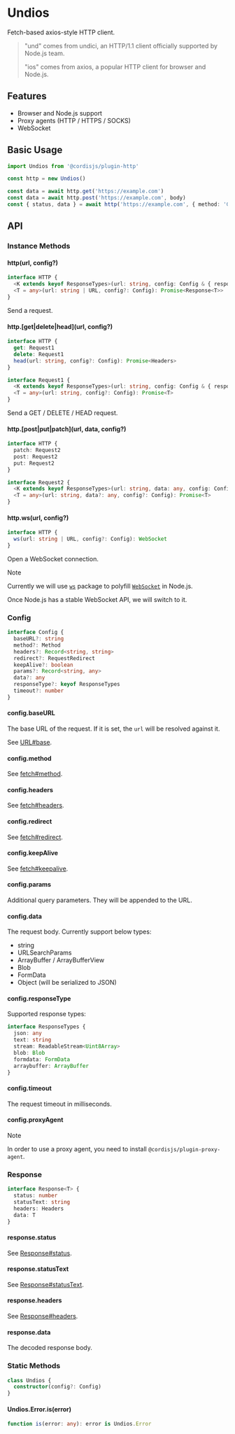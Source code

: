 # Undios

Fetch-based axios-style HTTP client.

> "und" comes from undici, an HTTP/1.1 client officially supported by Node.js team.
> 
> "ios" comes from axios, a popular HTTP client for browser and Node.js.

## Features

- Browser and Node.js support
- Proxy agents (HTTP / HTTPS / SOCKS)
- WebSocket

## Basic Usage

```ts
import Undios from '@cordisjs/plugin-http'

const http = new Undios()

const data = await http.get('https://example.com')
const data = await http.post('https://example.com', body)
const { status, data } = await http('https://example.com', { method: 'GET' })
```

## API

### Instance Methods

#### http(url, config?)

```ts
interface HTTP {
  <K extends keyof ResponseTypes>(url: string, config: Config & { responseType: K }): Promise<Response<ResponseTypes[K]>>
  <T = any>(url: string | URL, config?: Config): Promise<Response<T>>
}
```

Send a request.

#### http.[get|delete|head](url, config?)

```ts
interface HTTP {
  get: Request1
  delete: Request1
  head(url: string, config?: Config): Promise<Headers>
}

interface Request1 {
  <K extends keyof ResponseTypes>(url: string, config: Config & { responseType: K }): Promise<ResponseTypes[K]>
  <T = any>(url: string, config?: Config): Promise<T>
}
```

Send a GET / DELETE / HEAD request.

#### http.[post|put|patch](url, data, config?)

```ts
interface HTTP {
  patch: Request2
  post: Request2
  put: Request2
}

interface Request2 {
  <K extends keyof ResponseTypes>(url: string, data: any, config: Config & { responseType: K }): Promise<ResponseTypes[K]>
  <T = any>(url: string, data?: any, config?: Config): Promise<T>
}
```

#### http.ws(url, config?)

```ts
interface HTTP {
  ws(url: string | URL, config?: Config): WebSocket
}
```

Open a WebSocket connection.

> [!NOTE]
> 
> Currently we will use [`ws`](https://github.com/websockets/ws) package to polyfill [`WebSocket`](https://developer.mozilla.org/en-US/docs/Web/API/WebSocket) in Node.js.
> 
> Once Node.js has a stable WebSocket API, we will switch to it.

### Config

```ts
interface Config {
  baseURL?: string
  method?: Method
  headers?: Record<string, string>
  redirect?: RequestRedirect
  keepAlive?: boolean
  params?: Record<string, any>
  data?: any
  responseType?: keyof ResponseTypes
  timeout?: number
}
```

#### config.baseURL

The base URL of the request. If it is set, the `url` will be resolved against it.

See [URL#base](https://developer.mozilla.org/en-US/docs/Web/API/URL/URL#base).

#### config.method

See [fetch#method](https://developer.mozilla.org/en-US/docs/Web/API/fetch#method).

#### config.headers

See [fetch#headers](https://developer.mozilla.org/en-US/docs/Web/API/fetch#headers).

#### config.redirect

See [fetch#redirect](https://developer.mozilla.org/en-US/docs/Web/API/fetch#redirect).

#### config.keepAlive

See [fetch#keepalive](https://developer.mozilla.org/en-US/docs/Web/API/fetch#keepalive).

#### config.params

Additional query parameters. They will be appended to the URL.

#### config.data

The request body. Currently support below types:

- string
- URLSearchParams
- ArrayBuffer / ArrayBufferView
- Blob
- FormData
- Object (will be serialized to JSON)

#### config.responseType

Supported response types:

```ts
interface ResponseTypes {
  json: any
  text: string
  stream: ReadableStream<Uint8Array>
  blob: Blob
  formdata: FormData
  arraybuffer: ArrayBuffer
}
```

#### config.timeout

The request timeout in milliseconds.

#### config.proxyAgent

> [!NOTE]
> 
> In order to use a proxy agent, you need to install `@cordisjs/plugin-proxy-agent`.

### Response

```ts
interface Response<T> {
  status: number
  statusText: string
  headers: Headers
  data: T
}
```

#### response.status

See [Response#status](https://developer.mozilla.org/en-US/docs/Web/API/Response/status).

#### response.statusText

See [Response#statusText](https://developer.mozilla.org/en-US/docs/Web/API/Response/statusText).

#### response.headers

See [Response#headers](https://developer.mozilla.org/en-US/docs/Web/API/Response/headers).

#### response.data

The decoded response body.

### Static Methods

```ts
class Undios {
  constructor(config?: Config)
}
```

#### Undios.Error.is(error)

```ts
function is(error: any): error is Undios.Error
```
